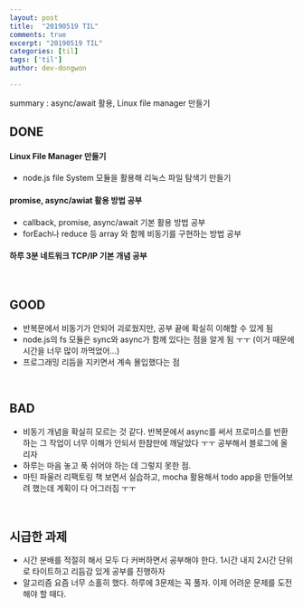 ```yaml
---
layout: post
title:  "20190519 TIL"
comments: true
excerpt: "20190519 TIL"
categories: [til]
tags: ['til']
author: dev-dongwon

---
```


summary : async/await 활용, Linux file manager 만들기

## DONE

#### **Linux File Manager 만들기**

- node.js file System  모듈을 활용해 리눅스 파일 탐색기 만들기

#### **promise, async/awiat 활용 방법 공부**

- callback, promise, async/await 기본 활용 방법 공부
- forEach나 reduce 등 array 와 함께 비동기를 구현하는 방법 공부

#### **하루 3분 네트워크 TCP/IP 기본 개념 공부**

<br>

## GOOD

- 반복문에서 비동기가 안되어 괴로웠지만, 공부 끝에 확실히 이해할 수 있게 됨
- node.js의 fs 모듈은 sync와 async가 함께 있다는 점을 알게 됨 ㅜㅜ (이거 때문에 시간을 너무 많이 까먹었어...)
- 프로그래밍 리듬을 지키면서 계속 몰입했다는 점

<br>

## BAD

- 비동기 개념을 확실히 모르는 것 같다. 반복문에서 async를 써서 프로미스를 반환하는 그 작업이 너무 이해가 안되서 한참만에 깨달았다 ㅜㅜ 공부해서 블로그에 올리자
- 하루는 마음 놓고 푹 쉬어야 하는 데 그렇지 못한 점.
- 마틴 파울러 리팩토링 책 보면서 실습하고, mocha 활용해서 todo app을 만들어보려 했는데 계획이 다 어그러짐 ㅜㅜ

<br>

## 시급한 과제

- 시간 분배를 적절히 해서 모두 다 커버하면서 공부해야 한다. 1시간 내지 2시간 단위로 타이트하고 리듬감 있게 공부를 진행하자
- 알고리즘 요즘 너무 소홀히 했다. 하루에 3문제는 꼭 풀자. 이제 어려운 문제를 도전해야 할 때다.